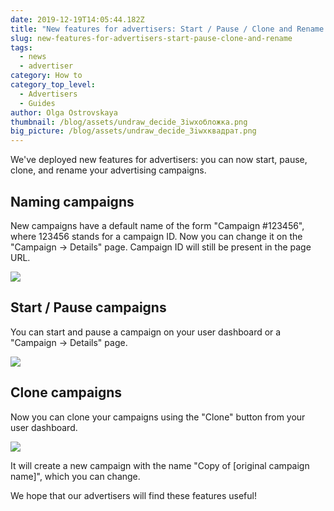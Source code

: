 ```yaml
---
date: 2019-12-19T14:05:44.182Z
title: "New features for advertisers: Start / Pause / Clone and Rename!"
slug: new-features-for-advertisers-start-pause-clone-and-rename
tags:
  - news
  - advertiser
category: How to
category_top_level:
  - Advertisers
  - Guides
author: Olga Ostrovskaya
thumbnail: /blog/assets/undraw_decide_3iwxобложка.png
big_picture: /blog/assets/undraw_decide_3iwxквадрат.png
---
```

We've deployed new features for advertisers: you can now start, pause, clone, and rename your advertising campaigns.

## Naming campaigns

New campaigns have a default name of the form "Campaign #123456", where 123456 stands for a campaign ID. Now you can change it on the "Campaign -> Details" page. Campaign ID will still be present in the page URL.

![](/blog/assets/rename_campaign.png)

## Start / Pause campaigns

You can start and pause a campaign on your user dashboard or a "Campaign -> Details" page.

![](/blog/assets/start-pause.png)

## Clone campaigns

Now you can clone your campaigns using the "Clone" button from your user dashboard.

![](/blog/assets/clone1.png)

It will create a new campaign with the name "Copy of \[original campaign name]", which you can change.

We hope that our advertisers will find these features useful!